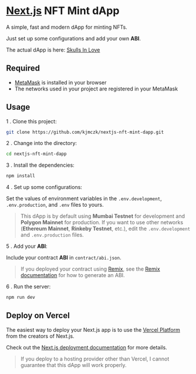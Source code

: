 # [Next.js](https://nextjs.org/) NFT Mint dApp

A simple, fast and modern dApp for minting NFTs.

Just set up some configurations and add your own **ABI**.

The actual dApp is here: [Skulls In Love](https://www.skullsin.love/)

## Required

- [MetaMask](https://metamask.io/) is installed in your browser
- The networks used in your project are registered in your MetaMask

## Usage

1 . Clone this project:

```sh
git clone https://github.com/kjmczk/nextjs-nft-mint-dapp.git
```

2 . Change into the directory:

```sh
cd nextjs-nft-mint-dapp
```

3 . Install the dependencies:

```sh
npm install
```

4 . Set up some configurations:

Set the values of environment variables in the `.env.development`, `.env.production`, and `.env` files to yours.

> This dApp is by default using **Mumbai Testnet** for development and **Polygon Mainnet** for production. If you want to use other networks (**Ethereum Mainnet**, **Rinkeby Testnet**, etc.), edit the `.env.development` and `.env.production` files.

5 . Add your **ABI**:

Include your contract **ABI** in `contract/abi.json`.

> If you deployed your contract using [Remix](https://remix.ethereum.org/), see the [Remix documentation](https://remix-ide.readthedocs.io/en/latest/run.html) for how to generate an ABI.

6 . Run the server:

```sh
npm run dev
```

## Deploy on Vercel

The easiest way to deploy your Next.js app is to use the [Vercel Platform](https://vercel.com/new?utm_medium=default-template&filter=next.js&utm_source=create-next-app&utm_campaign=create-next-app-readme) from the creators of Next.js.

Check out the [Next.js deployment documentation](https://nextjs.org/docs/deployment) for more details.

> If you deploy to a hosting provider other than Vercel, I cannot guarantee that this dApp will work properly.


